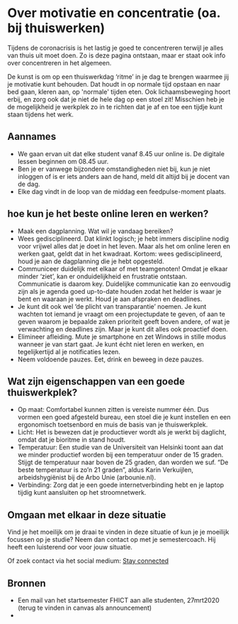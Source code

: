 # Over motivatie en concentratie (oa. bij thuiswerken)

Tijdens de coronacrisis is het lastig je goed te concentreren terwijl je alles van thuis uit moet doen. Zo is deze pagina ontstaan, maar er staat ook info over concentreren in het algemeen.

De kunst is om op een thuiswerkdag ‘ritme’ in je dag te brengen waarmee jij je motivatie kunt behouden. Dat houdt in op normale tijd opstaan en naar bed gaan, kleren aan, op 'normale' tijden eten. Ook lichaamsbeweging hoort erbij, en zorg ook dat je niet de hele dag op een stoel zit! Misschien heb je de mogelijkheid je werkplek zo in te richten dat je af en toe een tijdje kunt staan tijdens het werk.


## Aannames

+ We gaan ervan uit dat elke student vanaf 8.45 uur online is. De digitale lessen beginnen om 08.45 uur.
+ Ben je er vanwege bijzondere omstandigheden niet bij, kun je niet inloggen of is er iets anders aan de hand, meld dit altijd bij je docent van de dag.
+ Elke dag vindt in de loop van de middag een feedpulse-moment plaats.


## hoe kun je het beste online leren en werken?

+ Maak een dagplanning. Wat wil je vandaag bereiken?
+ Wees gedisciplineerd. Dat klinkt logisch; je hebt immers discipline nodig voor vrijwel alles dat je doet in het leven. Maar als het om online leren en werken gaat, geldt dat in het kwadraat. Kortom: wees gedisciplineerd, houd je aan de dagplanning die je hebt opgesteld.
+ Communiceer duidelijk met elkaar of met teamgenoten! Omdat je elkaar minder ‘ziet’, kan er onduidelijkheid en frustratie ontstaan. Communicatie is daarom key. Duidelijke communicatie kan zo eenvoudig zijn als je agenda goed up-to-date houden zodat het helder is waar je bent en waaraan je werkt. Houd je aan afspraken en deadlines.
+ Je kunt dit ook wel ‘de plicht van transparantie’ noemen. Je kunt wachten tot iemand je vraagt om een projectupdate te geven, of aan te geven waarom je bepaalde zaken prioriteit geeft boven andere, of wat je verwachting en deadlines zijn. Maar je kunt dit alles ook proactief doen.
+ Elimineer afleiding. Mute je smartphone en zet Windows in stille modus wanneer je van start gaat. Je kunt écht niet leren en werken, en tegelijkertijd al je notificaties lezen.
+ Neem voldoende pauzes. Eet, drink en beweeg in deze pauzes.


## Wat zijn eigenschappen van een goede thuiswerkplek?

+ Op maat: Comfortabel kunnen zitten is vereiste nummer één. Dus vormen een goed afgesteld bureau, een stoel die je kunt instellen en een ergonomisch toetsenbord en muis de basis van je thuiswerkplek.
+ Licht: Het is bewezen dat je productiever wordt als je werkt bij daglicht, omdat dat je bioritme in stand houdt.
+ Temperatuur: Een studie van de Universiteit van Helsinki toont aan dat we minder productief worden bij een temperatuur onder de 15 graden. Stijgt de temperatuur naar boven de 25 graden, dan worden we suf. “De beste temperatuur is zo’n 21 graden”, aldus Karin Verkuijlen, arbeidshygiënist bij de Arbo Unie (arbounie.nl).
+ Verbinding: Zorg dat je een goede internetverbinding hebt en je laptop tijdig kunt aansluiten op het stroomnetwerk.


## Omgaan met elkaar in deze situatie

Vind je het moeilijk om  je draai te vinden in deze situatie of kun je je moeilijk focussen op je studie? Neem dan contact op met je semestercoach. Hij heeft een luisterend oor voor jouw situatie.

Of zoek contact via het social medium:
[Stay connected](https://fontys.edu/Student-guide-Fontys-helps/Stay-connected.htm)

## Bronnen

+ Een mail van het startsemester FHICT aan alle studenten, 27mrt2020 (terug te vinden in canvas als announcement)
+
